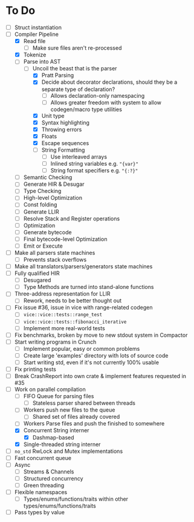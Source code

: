 # To Do

- [ ] Struct instantiation
- [ ] Compiler Pipeline
  - [x] Read file
    - [ ] Make sure files aren't re-processed
  - [x] Tokenize
  - [ ] Parse into AST
    - [ ] Uncoil the beast that is the parser
      - [x] Pratt Parsing
      - [x] Decide about decorator declarations, should they be a separate type of declaration?
        - [ ] Allows declaration-only namespacing
        - [ ] Allows greater freedom with system to allow codegen/macro type utilities
      - [x] Unit type
      - [x] Syntax highlighting
      - [x] Throwing errors
      - [x] Floats
      - [x] Escape sequences
      - [ ] String Formatting
        - [ ] Use interleaved arrays
        - [ ] Inlined string variables e.g. `"{var}"`
        - [ ] String format specifiers e.g. `"{:?}"`
  - [ ] Semantic Checking
  - [ ] Generate HIR & Desugar
  - [ ] Type Checking
  - [ ] High-level Optimization
  - [ ] Const folding
  - [ ] Generate LLIR
  - [ ] Resolve Stack and Register operations
  - [ ] Optimization
  - [ ] Generate bytecode
  - [ ] Final bytecode-level Optimization
  - [ ] Emit or Execute
- [ ] Make all parsers state machines
  - [ ] Prevents stack overflows
- [ ] Make all translators/parsers/generators state machines
- [ ] Fully qualified HIR
  - [ ] Desugared
  - [ ] Type Methods are turned into stand-alone functions
- [ ] Three-address representation for LLIR
  - [ ] Rework, needs to be better thought out
- [ ] Fix issue #36, issue in vice with range-related codegen
  - [ ] `vice::vice::tests::range_test`
  - [ ] `vice::vice::tests::fibonacci_iterative`
  - [ ] Implement more real-world tests
- [ ] Fix benchmarks, broken by move to new stdout system in Compactor
- [ ] Start writing programs in Crunch
  - [ ] Implement popular, easy or common problems
  - [ ] Create large 'examples' directory with lots of source code
  - [ ] Start writing std, even if it's not currently 100% usable
- [ ] Fix printing tests
- [ ] Break CrashReport into own crate & implement features requested in #35
- [ ] Work on parallel compilation
  - [ ] FIFO Queue for parsing files
    - [ ] Stateless parser shared between threads
  - [ ] Workers push new files to the queue
    - [ ] Shared set of files already covered
  - [ ] Workers Parse files and push the finished to somewhere
  - [x] Concurrent String interner
    - [x] Dashmap-based
  - [x] Single-threaded string interner
- [ ] `no_std` RwLock and Mutex implementations
- [ ] Fast concurrent queue
- [ ] Async
  - [ ] Streams & Channels
  - [ ] Structured concurrency
  - [ ] Green threading
- [ ] Flexible namespaces
  - [ ] Types/enums/functions/traits within other types/enums/functions/traits
- [ ] Pass types by value
